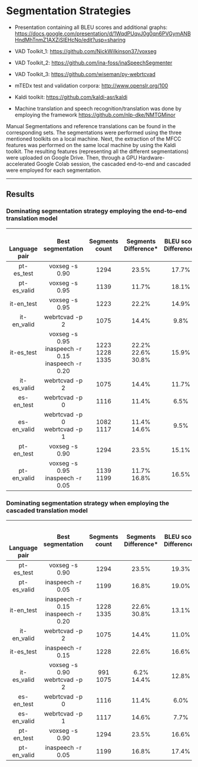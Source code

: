 # Segmentation Strategies

- Presentation containing all BLEU scores and additional graphs: https://docs.google.com/presentation/d/1WqdPUqvJ0g0qn6PVGymANBHndMhTnmZ1AXZiSIEHcNo/edit?usp=sharing

- VAD Toolkit_1: https://github.com/NickWilkinson37/voxseg

- VAD Toolkit_2: https://github.com/ina-foss/inaSpeechSegmenter

- VAD Toolkit_3: https://github.com/wiseman/py-webrtcvad

- mTEDx test and validation corpora: http://www.openslr.org/100

- Kaldi toolkit: https://github.com/kaldi-asr/kaldi

- Machine translation and speech recognition/translation was done by employing the framework https://github.com/nlp-dke/NMTGMinor

Manual Segmentations and reference translations can be found in the corresponding sets.
The segmentations were performed using the three mentioned toolkits on a local machine. Next, the extraction of the MFCC features was performed on the same local machine by using the Kaldi toolkit. The resulting features (representing all the different segmentations) were uploaded on Google Drive. Then, through a GPU Hardware-accelerated Google Colab session,  the cascaded end-to-end and cascaded were employed for each segmentation.

---
## Results

### Dominating segmentation strategy employing the end-to-end translation model
|   <br>  <br> Language  <br> pair  | Best  <br> segmentation                                        | Segments <br> count       | Segments <br> Difference\*    | BLEU score  <br> Difference\*  |
| :-------------------------------: | :------------------------------------------------------------: | :-----------------------: | :---------------------------: | :----------------------------: |
| pt-es\_test                        | voxseg -s 0\.90                                                | 1294                      | 23\.5%                        | 17\.7%                         |
| pt-es\_valid                       | voxseg -s 0\.95                                                | 1139                      | 11\.7%                        | 18\.1%                         |
| it-en\_test                        | voxseg -s 0\.95                                                | 1223                      | 22\.2%                        | 14\.9%                         |
| it-en\_valid                       | webrtcvad -p 2                                                 | 1075                      | 14\.4%                        | 9\.8%                          |
| it-es\_test                        | voxseg -s 0\.95 <br> inaspeech -r 0.15 <br> inaspeech -r 0.20  | 1223 <br> 1228 <br> 1335  | 22\.2% <br> 22.6% <br> 30.8%  | 15\.9%                         |
| it-es\_valid                       | webrtcvad -p 2                                                 | 1075                      | 14\.4%                        | 11\.7%                         |
| es-en\_test                        | webrtcvad -p 0                                                 | 1116                      | 11\.4%                        | 6\.5%                          |
| es-en\_valid                       | webrtcvad -p 0 <br> webrtcvad -p 1                             | 1082 <br> 1117            | 11\.4% <br> 14.6% <br>        | 9\.5%                          |
| pt-en\_test                        | voxseg -s 0\.90                                                | 1294                      | 23\.5%                        | 15\.1%                         |
| pt-en\_valid                       | voxseg -s 0\.95 <br> inaspeech -r 0.05 <br>                    | 1139 <br> 1199 <br>       | 11\.7% <br> 16.8% <br>        | 16\.5%                         |


### Dominating segmentation strategy when employing the cascaded translation model

|   <br>  <br>  <br> Language  <br> pair  | Best  <br> segmentation                          | Segments <br> count  | Segments <br> Difference\*  | BLEU score  <br> Difference\*  |
| :-------------------------------------: | :----------------------------------------------: | :------------------: | :-------------------------: | :----------------------------: |
| pt-es\_test                             | voxseg -s 0\.90                                  | 1294                 | 23\.5%                      | 19\.3%                         |
| pt-es\_valid                            | inaspeech -r 0\.05                               | 1199                 | 16\.8%                      | 19\.0%                         |
| it-en\_test                             | inaspeech -r 0\.15 <br> inaspeech -r 0.20 <br>   | 1228  <br> 1335      | 22\.6% <br> 30.8% <br>      | 13\.1%                         |
| it-en\_valid                            | webrtcvad -p 2                                   | 1075                 | 14\.4%                      | 11\.0%                         |
| it-es\_test                             | inaspeech -r 0\.15                               | 1228                 | 22\.6%                      | 16\.6%                         |
| it-es\_valid                            | voxseg -s 0\.90 <br> webrtcvad -p 2              | 991 <br> 1075        | 6\.2% <br> 14.4%            | 12\.8%                         |
| es-en\_test                             | webrtcvad -p 0                                   | 1116                 | 11\.4%                      | 6\.0%                          |
| es-en\_valid                            | webrtcvad -p 1                                   | 1117                 | 14\.6%                      | 7\.7%                          |
| pt-en\_test                             | voxseg -s 0\.90                                  | 1294                 | 23\.5%                      | 16\.6%                         |
| pt-en\_valid                            | inaspeech -r 0\.05                               | 1199                 | 16\.8%                      | 17\.4%                         |
